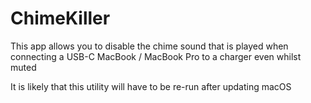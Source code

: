# ChimeKiller

This app allows you to disable the chime sound that is played when connecting a USB-C MacBook / MacBook Pro to a charger even whilst muted

It is likely that this utility will have to be re-run after updating macOS
